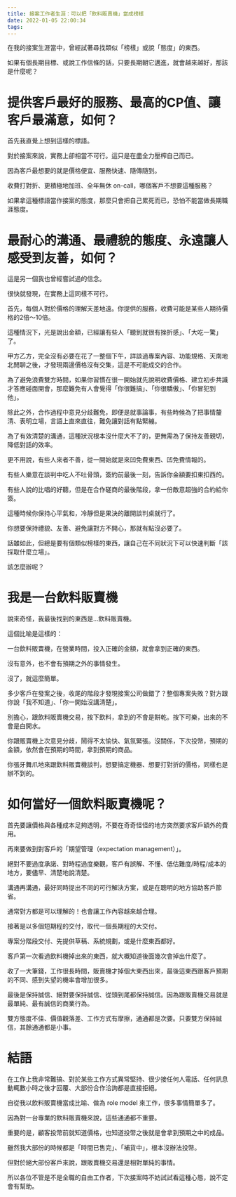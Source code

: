 ```yaml
---
title: 接案工作者生涯：可以把「飲料販賣機」當成榜樣
date: 2022-01-05 22:00:34
tags:
---
```

在我的接案生涯當中，曾經試著尋找類似「榜樣」或說「態度」的東西。

如果有個長期目標、或說工作信條的話，只要長期朝它邁進，就會越來越好，那該是什麼呢？

# 提供客戶最好的服務、最高的CP值、讓客戶最滿意，如何？

首先我直覺上想到這樣的標語。

對於接案來說，實務上卻相當不可行。這只是在盡全力壓榨自己而已。

因為客戶最想要的就是價格便宜、服務快速、隨傳隨到。

收費打對折、更積極地加班、全年無休 on-call，哪個客戶不想要這種服務？

如果拿這種標語當作接案的態度，那麼只會把自己累死而已，恐怕不能當做長期職涯態度。

# 最耐心的溝通、最禮貌的態度、永遠讓人感受到友善，如何？

這是另一個我也曾經嘗試過的信念。

很快就發現，在實務上這同樣不可行。

首先，每個人對於價格的理解天差地遠。你提供的服務，收費可能是某些人期待價格的2倍～10倍。

這種情況下，光是說出金額，已經讓有些人「聽到就很有挫折感」、「大吃一驚」了。

甲方乙方，完全沒有必要在花了一整個下午，詳談過專案內容、功能規格、天南地北閒聊之後，才發現兩邊價格沒有交集，這是不可能成交的合作。

為了避免浪費雙方時間，如果你習慣在很一開始就先說明收費價格、建立初步共識才答應碰面開會，那麼難免有人會覺得「你很難搞」、「你很驕傲」、「你冒犯到他」。

除此之外，合作過程中意見分歧難免，即便是就事論事，有些時候為了把事情釐清、表明立場，言語上直來直往，難免讓對話有點緊繃。

為了有效清楚的溝通，這種狀況根本沒什麼大不了的，更無需為了保持友善親切，降低對話的效率。

更不用說，有些人來者不善，從一開始就是來凹免費東西、凹免費情報的。

有些人樂意在談判中吃人不吐骨頭，簽約前最後一刻，告訴你金額要扣東扣西的。

有些人說的比唱的好聽，但是在合作磋商的最後階段，拿一份敵意超強的合約給你簽。

這種時候你保持心平氣和，冷靜但是果決的離開談判桌就行了。

你想要保持禮貌、友善、避免讓對方不開心，那就有點沒必要了。

話雖如此，但總是要有個類似榜樣的東西，讓自己在不同狀況下可以快速判斷「該採取什麼立場」。

該怎麼辦呢？

# 我是一台飲料販賣機

說來奇怪，我最後找到的東西是...飲料販賣機。

這個比喻是這樣的：

一台飲料販賣機，在營業時間，投入正確的金額，就會拿到正確的東西。

沒有意外，也不會有預期之外的事情發生。

沒了，就這麼簡單。

多少客戶在發案之後，收尾的階段才發現接案公司做錯了？整個專案失敗？對方跟你說「我不知道」、「你一開始沒講清楚」。

別擔心，跟飲料販賣機交易，按下飲料，拿到的不會是餅乾。按下可樂，出來的不會是白開水。

你跟販賣機上次意見分歧，鬧得不太愉快、氣氛緊張。沒關係，下次投幣，預期的金額，依然會在預期的時間，拿到預期的商品。

你張牙舞爪地來跟飲料販賣機談判，想要搞定機器、想要打對折的價格，同樣也是辦不到的。

# 如何當好一個飲料販賣機呢？

首先要讓價格與各種成本足夠透明，不要在奇奇怪怪的地方突然要求客戶額外的費用。

再來要做到對客戶的「期望管理（expectation management）」。

絕對不要過度承諾、對時程過度樂觀，客戶有誤解、不懂、低估難度/時程/成本的地方，要儘早、清楚地說清楚。

溝通再溝通，最好同時提出不同的可行解決方案，或是在聰明的地方協助客戶節省。

通常對方都是可以理解的！也會讓工作內容越來越合理。

接著是以多個短期程的交付，取代一個長期程的大交付。

專案分階段交付、先提供草稿、系統規劃，或是什麼東西都好。

客戶第一次看過飲料機掉出來的東西，就大概知道後面幾次會掉出什麼了。

收了一大筆錢，工作很長時間，販賣機才掉個大東西出來，最後這東西跟客戶預期的不同、感到失望的機率會增加很多。

最後是保持誠信、絕對要保持誠信、從頭到尾都保持誠信。因為跟販賣機交易就是最單純、最有誠信的商業行為。

雙方態度不佳、價值觀落差、工作方式有摩擦，通通都是次要。只要雙方保持誠信，其餘通通都是小事。

# 結語

在工作上我非常難搞、對於某些工作方式異常堅持、很少接任何人電話、任何訊息動輒數小時之後才回覆、大部份合作洽詢都是直接拒絕。

自從我以飲料販賣機當成比喻、做為 role model 來工作，很多事情簡單多了。

因為對一台專業的飲料販賣機來說，這些通通都不重要。

重要的是，顧客投幣前就知道價格，也知道投幣之後就是會拿到預期之中的成品。

雖然我大部份的時候都是「時間已售完」、「補貨中」，根本沒辦法投幣。

但對於絕大部份客戶來說，跟販賣機交易還是相對單純的事情。

所以各位不管是不是全職的自由工作者，下次接案時不妨試試看這種心態，說不定會有幫助。

